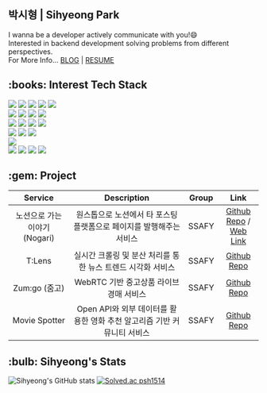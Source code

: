 ## 박시형 | Sihyeong Park

I wanna be a developer actively communicate with you!😄</br>
Interested in backend development solving problems from different perspectives.</br>
For More Info... [BLOG](https://psihyeong.tistory.com/) | [RESUME](https://psihyeong.notion.site/Sihyeong-Park-67c159fffe4444129645d318be1c0d1d)


<!--STACK-->
<h2> :books: Interest Tech Stack </h2>
<p>
<img src="https://img.shields.io/badge/Python-3776AB?style=for-the-badge&logo=Python&logoColor=white"/>
<img src= "https://img.shields.io/badge/java-%23ED8B00.svg?style=for-the-badge&logo=java&logoColor=white"/>
<img src="https://img.shields.io/badge/JavaScript-F7DF1E?style=for-the-badge&logo=JavaScript&logoColor=black"/>
<img src="https://img.shields.io/badge/CSS-1572B6?style=for-the-badge&logo=Css3&logoColor=white">
<img src="https://img.shields.io/badge/HTML-E34F26?style=for-the-badge&logo=HTML5&logoColor=white"/>

<br/>
<img src="https://img.shields.io/badge/Django-092E20?style=for-the-badge&logo=Django&logoColor=white"/>
<img src="https://img.shields.io/badge/Springboot-6DB33F?style=for-the-badge&logo=Springboot&logoColor=white"/>
<img src="https://img.shields.io/badge/SQLite-003B57?style=for-the-badge&logo=SQLite&logoColor=white">
<img src="https://img.shields.io/badge/mysql-4479A1?style=for-the-badge&logo=mysql&logoColor=white">

<br/>
<img src="https://img.shields.io/badge/Docker-2496ED.svg?style=for-the-badge&logo=Docker&logoColor=white"/>
<img src="https://img.shields.io/badge/NGINX-009639.svg?style=for-the-badge&logo=NGINX&logoColor=white"/>
<img src="https://img.shields.io/badge/Ubuntu-E95420.svg?style=for-the-badge&logo=Ubuntu&logoColor=white"/>
<img src="https://img.shields.io/badge/Jenkins-D24939.svg?style=for-the-badge&logo=Jenkins&logoColor=white"/>

<br/>
<img src="https://img.shields.io/badge/Amazon%20AWS-232F3E.svg?style=for-the-badge&logo=Amazon-AWS&logoColor=white"/>
<img src="https://img.shields.io/badge/Amazon%20EC2-FF9900.svg?style=for-the-badge&logo=Amazon-EC2&logoColor=white"/>
<img src="https://img.shields.io/badge/Amazon%20S3-569A31.svg?style=for-the-badge&logo=Amazon-S3&logoColor=white"/>

<br/>
<img src="https://img.shields.io/badge/vue.js-4FC08D?style=for-the-badge&logo=vue.js&logoColor=white">

<br/>
<img src="https://img.shields.io/badge/Github-181717?style=for-the-badge&logo=Github&logoColor=white"/>
<img src="https://img.shields.io/badge/Gitlab-FC6D26?style=for-the-badge&logo=Gitlab&logoColor=white"/>
<img src="https://img.shields.io/badge/Jira-0052CC?style=for-the-badge&logo=Jira&logoColor=white"/>
<img src="https://img.shields.io/badge/Mattermost-0058CC?style=for-the-badge&logo=Mattermost&logoColor=white"/>
</p>

<h2>:gem: Project</h2>

| Service | Description | Group |                                                       Link                                                       |
|:---:|:---:|:-----:|:----------------------------------------------------------------------------------------------------------------:|
| 노션으로 가는 이야기 (Nogari) | 원스톱으로 노션에서 타 포스팅 플랫폼으로 페이지를 발행해주는 서비스 | SSAFY | [Github Repo](https://github.com/psihyeong/Nogari-react-with-springboot) /<br> [Web Link](https://www.nogari.me) |
| T:Lens | 실시간 크롤링 및 분산 처리를 통한 뉴스 트렌드 시각화 서비스 | SSAFY |                     [Github Repo](https://github.com/psihyeong/TLens-react-with-springboot)                      |
| Zum:go (줌고) | WebRTC 기반 중고상품 라이브경매 서비스 | SSAFY |                     [Github Repo](https://github.com/psihyeong/Zumgo-react-with-springboot)                      |
| Movie Spotter | Open API와 외부 데이터를 활용한 영화 추천 알고리즘 기반 커뮤니티 서비스 | SSAFY |                     [Github Repo](https://github.com/psihyeong/Movie-Spotter-vuejs-with-DRF)                      |



<!--[![Solved.ac
프로필](http://mazassumnida.wtf/api/v2/generate_badge?boj={aldzltkfkdgo})](https://solved.ac/{aldzltkfkdgo})-->
<h2> :bulb: Sihyeong's Stats </h2>

<div align="">

![Sihyeong's GitHub stats](https://github-readme-stats.vercel.app/api?username=psihyeong&show_icons=true&theme=buefy)
[![Solved.ac psh1514](http://mazassumnida.wtf/api/v2/generate_badge?boj=psh1514)](https://solved.ac/psh1514)

</div>
